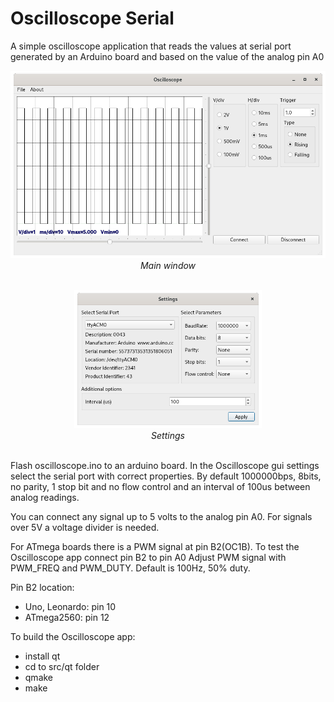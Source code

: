 # Oscilloscope Serial

A simple oscilloscope application that reads the values at serial port generated by an Arduino board and based on the value of the analog pin A0

<p align="center"><img src="./images/img1.png" width="600"><br>
  <i>Main window</i><br><br></p>

<p align="center"><img src="./images/img2.png" width="300"><br>
  <i>Settings</i><br><br></p>

Flash oscilloscope.ino to an arduino board. In the Oscilloscope gui settings select the serial port with correct properties. By default 1000000bps, 8bits, no parity, 1 stop bit and no flow control and an interval of 100us between analog readings. 

You can connect any signal up to 5 volts to the analog pin A0. For signals over 5V a voltage divider is needed.

For ATmega boards there is a PWM signal at pin B2(OC1B). To test the Oscilloscope app connect pin B2 to pin A0
Adjust PWM signal with PWM_FREQ and PWM_DUTY. Default is 100Hz, 50% duty.

Pin B2 location:
  - Uno, Leonardo: pin 10
  - ATmega2560: pin 12

To build the Oscilloscope app:
- install qt
- cd to src/qt folder
- qmake
- make
